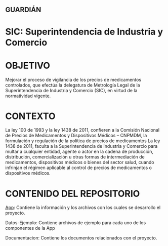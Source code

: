 ## GUARDIÁN

# SIC: Superintendencia de Industria y Comercio

# OBJETIVO

Mejorar el proceso de vigilancia de los precios de medicamentos controlados, que efectúa la delegatura de Metrología Legal de la Superintendencia de Industria y Comercio (SIC), en virtud de la normatividad vigente.

# CONTEXTO

La ley 100 de 1993 y la ley 1438 de 2011, confieren a la Comisión Nacional de Precios de
Medicamentos y Dispositivos Médicos – CNPMDM, la formulación y regulación de la
política de precios de medicamentos
La ley 1438 de 2011, faculta a la Superintendencia de Industria y Comercio para multar
a cualquier entidad, agente o actor en la cadena de producción, distribución,
comercialización u otras formas de intermediación de medicamentos, dispositivos
médicos o bienes del sector salud, cuando infrinjan el régimen aplicable al control de
precios de medicamentos o dispositivos médicos.


# CONTENIDO DEL REPOSITORIO

   [App](https://github.com/AdminDatos/Guardian/App): Contiene la información y los archivos con los cuales se desarrollo el proyecto.

   Datos-Ejemplo: Contiene archivos de ejemplo para cada uno de los componentes de la App

   Documentacion: Contiene los documentos relacionados con el proyecto.


